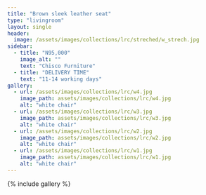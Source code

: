 ```yaml
---
title: "Brown sleek leather seat"
type: "livingroom"
layout: single
header:
  image: /assets/images/collections/lrc/streched/w_strech.jpg
sidebar:
  - title: "N95,000"
    image_alt: ""
    text: "Chisco Furniture"
  - title: "DELIVERY TIME"
    text: "11-14 working days"
gallery:
  - url: /assets/images/collections/lrc/w4.jpg
    image_path: assets/images/collections/lrc/w4.jpg
    alt: "white chair"
  - url: /assets/images/collections/lrc/w3.jpg
    image_path: assets/images/collections/lrc/w3.jpg
    alt: "white chair"
  - url: /assets/images/collections/lrc/w2.jpg
    image_path: assets/images/collections/lrc/w2.jpg
    alt: "white chair"
  - url: /assets/images/collections/lrc/w1.jpg
    image_path: assets/images/collections/lrc/w1.jpg
    alt: "white chair"
---
```


{% include gallery %}


